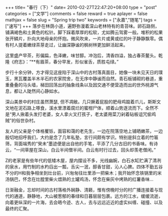 +++
title= "春行（下）"
date= 2010-02-27T22:47:20+08:00
type = "post"
categories = ["文学"]
comments = false
reward = true
aplayer = false
mathjax = false
slug = "Spring trip two"
keywords = ["永嘉","随笔"]
tags = ["速写"]
+++
落步在林荫小道，遍野弥漫着深山老林特有的青苔味。卵石路侧，铺满褐色和土黄色的松针。脚下踩着厚厚的松软，尤如腾云驾雾一般。堆积的松果张开鳞片，扑向大地母亲的怀抱。微风吹来，一片片或黄或红的叶子静静飘零。偶有村人提着嫩绿茶芽走过，让幽深静谧的枫树林更加鲜活起来。

这里盛产早茶，形偏扁，色泽嫩，味甘醇。冲泡后，清香四溢，独占春茶鳌头。乾隆《府志》：“**有眉茶，春分早发，形似雀舌，质胜屯绿。”

步行十余分钟，方才得见这座陷于深山中的古村落真面目，她像一块未见天日的璞玉，黑瓦覆盖半木半石的农家院舍，在无序中静谧而自然。青石板铺砌的巷道，重重叠叠的马头墙，梯田回荡出的抽象线条以及因交通不便营造而出的世外桃源气息，都让人陡然间心静如水。
<!--more-->
深山美景中的村庄虽然萧瑟, 但不凋敝。几只撅着屁股的肥母鸡踮着爪儿，斯斯文文地在泥石路上啄食，溪水里漂着腐烂的蜜柑尸体，顺着山势逐流而下。全然不是“男人揪着头发打老婆，女人拿火叉打孩子，老太婆用菜刀剁着砧板诅咒偷鸡贼”的俗世杂村。

友人的父亲是个体格矍铄，面容和蔼的老先生，一边在院落空地上铺晒嫩茶，一边殷切地招呼我们，大约是念了几年私塾，言行间颇有学识。特别是斜立着的竹匾筛，背面端秀的“癸未”墨迹便是出自他的手笔，平添了几分古旧的书香味。有诗云，“一间草屋在深山，白云半间僧半间。白云有时行过去，回头却羡老僧闲。”

Z的老家是有些年代的低矮木屋，屋内摆设不多，光线幽婉，白石水缸贮满了清冽的泉水，用竹制的水杓舀出一瓢，舌尖一泯，醇香甘甜，沁人心脾。四体不勤五谷不分的H和我争相坐到灶台前，兴匆匆往灶里添一把柴木；我开始怀念铁锅里的米汤锅巴，怀念在灶膛里柴火煨熟的土罐鸡汤，怀念在柴灰中烤熟的红薯香味…

日渐融金，忘却时间的古村落格外娴静、清籁，惟有傍晚时分的村广播连接着与现代的通道，静静地，大山被葱郁的春绿和日暮层层包裹。远方的江水，缓缓流逝，向着更纵深的一片海，去会晤今迹、古人，去与远远近近的虚实纠缠、碰撞、以及最终的汇聚。